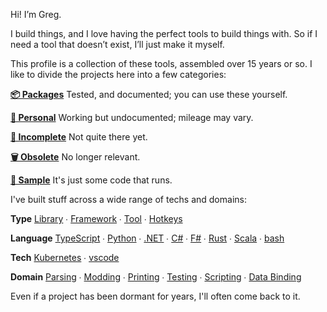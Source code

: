 Hi! I’m Greg.

I build things, and I love having the perfect tools to build things with. So if I need a tool that doesn’t exist, I’ll just make it myself.

This profile is a collection of these tools, assembled over 15 years or so. I like to divide the projects here into a few categories:

**[📦 Packages](https://github.com/GregRos?tab=repositories&q=topic:package)**
Tested, and documented; you can use these yourself.

**[🤗 Personal](https://github.com/GregRos?tab=repositories&q=topic:personal)**
Working but undocumented; mileage may vary.

**[🧩 Incomplete](https://github.com/GregRos?tab=repositories&q=topic:incomplete+topic:package+-topic:obsolete)**
Not quite there yet.

**[🗑️ Obsolete](https://github.com/GregRos?tab=repositories&q=topic:obsolete)**
No longer relevant.

**[🦠 Sample](https://github.com/GregRos?tab=repositories&q=topic:sample)**
It's just some code that runs.

I've built stuff across a wide range of techs and domains:

**Type**
[Library](https://github.com/GregRos?tab=repositories&q=topic:library+-topic:obsolete+-topic:incomplete+topic:package)  ∙  [Framework](https://github.com/GregRos?tab=repositories&q=topic:framework+-topic:obsolete+-topic:incomplete+topic:package)  ∙  [Tool](https://github.com/GregRos?tab=repositories&q=topic:tool)  ∙  [Hotkeys](https://github.com/GregRos?tab=repositories&q=topic:hotkeys)

**Language**
[TypeScript](https://github.com/GregRos?tab=repositories&q=topic:typescript+-topic:obsolete+-topic:incomplete+topic:package)  ∙  [Python](https://github.com/GregRos?tab=repositories&q=topic:python)  ∙  [.NET](https://github.com/GregRos?tab=repositories&q=topic:dotnet)  ∙  [C#](https://github.com/GregRos?tab=repositories&q=topic:csharp)  ∙  [F#](https://github.com/GregRos?tab=repositories&q=topic:fsharp)  ∙  [Rust](https://github.com/GregRos?tab=repositories&q=topic:rust)  ∙  [Scala](https://github.com/GregRos?tab=repositories&q=topic:scala)  ∙  [bash](https://github.com/GregRos?tab=repositories&q=topic:bash)

**Tech**
[Kubernetes](https://github.com/GregRos?tab=repositories&q=topic:kubernetes+-topic:obsolete)  ∙  [vscode](https://github.com/GregRos?tab=repositories&q=topic:vscode+-topic:obsolete)

**Domain**
[Parsing](https://github.com/GregRos?tab=repositories&q=topic:parsing+-topic:obsolete)  ∙  [Modding](https://github.com/GregRos?tab=repositories&q=topic:modding+-topic:obsolete)  ∙  [Printing](https://github.com/GregRos?tab=repositories&q=topic:print+-topic:obsolete)  ∙  [Testing](https://github.com/GregRos?tab=repositories&q=topic:testing+-topic:obsolete)  ∙  [Scripting](https://github.com/GregRos?tab=repositories&q=topic:scripting+-topic:obsolete)  ∙  [Data Binding](https://github.com/GregRos?tab=repositories&q=topic:data-binding+-topic:obsolete)

Even if a project has been dormant for years, I'll often come back to it.